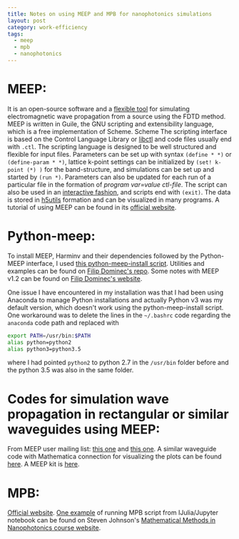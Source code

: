 ```yaml
---
title: Notes on using MEEP and MPB for nanophotonics simulations
layout: post
category: work-efficiency
tags:
  - meep
  - mpb
  - nanophotonics
---
```


MEEP:
====
It is an open-source software and a [flexible tool](http://web.ics.purdue.edu/~pbermel/pdf/Farjadpour09.pdf) for simulating electromagnetic wave propagation from a source using the FDTD method.
MEEP is written in Guile, the GNU scripting and extensibility language, which is a free implementation of Scheme.
Scheme
The scripting interface is based on the Control Language Library or [libctl](http://ab-initio.mit.edu/wiki/index.php/The_libctl_Manual) and code files usually end with `.ctl`.
The scripting language is designed to be well structured and flexible for input files.
Parameters can be set up with syntax `(define * *)` or `(define-param * *)`, lattice k-point settings can be initialized by `(set! k-point (*) )` for the band-structure, and simulations can be set up and started by `(run *)`.
Parameters can also be updated for each run of a particular file in the formation of *program* *var=value* *ctl-file*.
The script can also be used in an [interactive fashion](http://ab-initio.mit.edu/wiki/index.php/Libctl_Advanced_User_Experience), and scripts end with `(exit)`.
The data is stored in [h5utils](http://ab-initio.mit.edu/wiki/index.php/H5utils) formation and can be visualized in many programs.
A tutorial of using MEEP can be found in its [official website](http://ab-initio.mit.edu/wiki/index.php/Meep_Tutorial).

Python-meep:
===========
To install MEEP, Harminv and their dependencies followed by the Python-MEEP interface, I used [this python-meep-install script](https://github.com/FilipDominec/python-meep-install).
Utilities and examples can be found on [Filip Dominec's repo](https://github.com/FilipDominec/python-meep-utils).
Some notes with MEEP v1.2 can be found on [Filip Dominec's website](http://f.dominec.eu/meep/).

One issue I have encountered in my installation was that I had been using Anaconda to manage Python installations and actually Python v3 was my default version, which doesn't work using the python-meep-install script.
One workaround was to delete the lines in the `~/.bashrc` code regarding the `anaconda` code path and replaced with
```bash
export PATH=/usr/bin:$PATH
alias python=python2
alias python3=python3.5
```
where I had pointed `python2` to python 2.7 in the `/usr/bin` folder before and the python 3.5 was also in the same folder.


Codes for simulation wave propagation in rectangular or similar waveguides using MEEP:
=====================================================================================
From MEEP user mailing list: [this one](https://www.mail-archive.com/meep-discuss@ab-initio.mit.edu/msg03971.html) and [this one](https://www.mail-archive.com/meep-discuss@ab-initio.mit.edu/msg04724.html).
A similar waveguide code with Mathematica connection for visualizing the plots can be found [here](http://isblokken.dk/wiki/doku.php/note/201210_3d_waveguide_model).
A MEEP kit is [here](http://rf.helpingcreate.com/cgi-bin/meep.pl?page_name=examples).

MPB:
====
[Official website](http://ab-initio.mit.edu/mpb/).
[One example](http://nbviewer.jupyter.org/url/math.mit.edu/~stevenj/18.369/MPB-demo.ipynb) of running MPB script from IJulia/Jupyter notebook can be found on Steven Johnson's [Mathematical Methods in Nanophotonics course website](http://math.mit.edu/~stevenj/18.369/).
